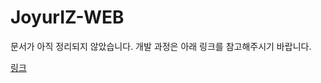 # JoyurIZ-WEB

문서가 아직 정리되지 않았습니다. 개발 과정은 아래 링크를 참고해주시기 바랍니다.

[링크](https://medium.com/@inerplat/%EB%94%A5%EB%9F%AC%EB%8B%9D-%EC%9B%B9%EC%84%9C%EB%B9%84%EC%8A%A4-%EA%B0%9C%EB%B0%9C-%EB%8F%84%EC%A0%84%EA%B8%B0-e9ca38d53c1b)
